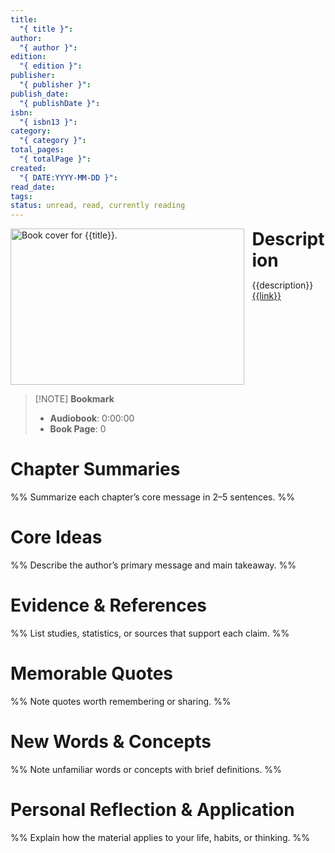 ```yaml
---
title:
  "{ title }":
author:
  "{ author }":
edition:
  "{ edition }":
publisher:
  "{ publisher }":
publish_date:
  "{ publishDate }":
isbn:
  "{ isbn13 }":
category:
  "{ category }":
total_pages:
  "{ totalPage }":
created:
  "{ DATE:YYYY-MM-DD }":
read_date:
tags:
status: unread, read, currently reading
---
```


<div style="display: flex; height:250px;">
	<img src="{{coverUrl}}" alt="Book cover for {{title}}." style="width: auto; height: 100%; object-fit: contain;">
	<div style="text-align: left; margin-left: 12px; height:auto; overflow: auto;">
		<h1 style="margin:0;">Description</h1>	
		<div style="height:auto; overflow: auto;">
			<p>
				{{description}}
				<br>
				<a href="{{link}}">{{link}}</a>
				<br>
			</p>
		</div>
	</div>
</div>

> [!NOTE] **Bookmark**
>   - **Audiobook**: 0:00:00
>   - **Book Page**: 0

# Chapter Summaries
%% Summarize each chapter’s core message in 2–5 sentences. %%

# Core Ideas
 %% Describe the author’s primary message and main takeaway. %%

# Evidence & References
 %% List studies, statistics, or sources that support each claim. %%

# Memorable Quotes
 %% Note quotes worth remembering or sharing. %%

# New Words & Concepts
%% Note unfamiliar words or concepts with brief definitions. %%

# Personal Reflection & Application
 %% Explain how the material applies to your life, habits, or thinking. %%
